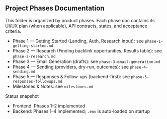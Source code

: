 ## Project Phases Documentation

This folder is organized by product phases. Each phase doc contains its UI/UX plan (when applicable), API contracts, states, and acceptance criteria.

- Phase 1 — Getting Started (Landing, Auth, Research input): see `phase-1-getting-started.md`
- Phase 2 — Research (Finding backlink opportunities, Results table): see `phase-2-research.md`
- Phase 3 — Email Generation (drafts): see `phase-3-email-generation.md`
- Phase 4 — Sending (providers, dry-run, outcomes): see `phase-4-sending.md`
- Phase 5 — Responses & Follow-ups (backend-first): see `phase-5-responses-followups.md`
- Milestones & Notes: see `milestones.md`

Status snapshot
- Frontend: Phases 1–2 implemented
- Backend: Phases 1–4 implemented; `.env` is auto-loaded on startup


